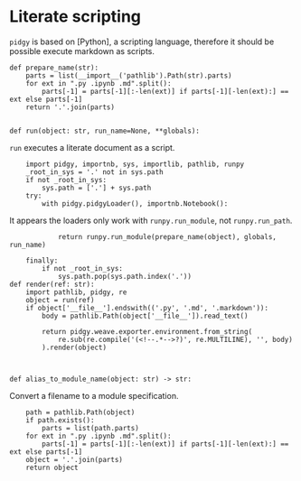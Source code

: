 # Literate scripting

`pidgy` is based on [Python], a scripting language, therefore it should be possible execute markdown as scripts.

    def prepare_name(str):
        parts = list(__import__('pathlib').Path(str).parts)
        for ext in ".py .ipynb .md".split():
            parts[-1] = parts[-1][:-len(ext)] if parts[-1][-len(ext):] == ext else parts[-1]
        return '.'.join(parts)


    def run(object: str, run_name=None, **globals):

`run` executes a literate document as a script.

        import pidgy, importnb, sys, importlib, pathlib, runpy
        _root_in_sys = '.' not in sys.path
        if not _root_in_sys:
            sys.path = ['.'] + sys.path
        try:
            with pidgy.pidgyLoader(), importnb.Notebook():

It appears the loaders only work with `runpy.run_module`, not `runpy.run_path`.

                return runpy.run_module(prepare_name(object), globals, run_name)

        finally:
            if not _root_in_sys:
                sys.path.pop(sys.path.index('.'))
    def render(ref: str):
        import pathlib, pidgy, re
        object = run(ref)
        if object['__file__'].endswith(('.py', '.md', '.markdown')):
            body = pathlib.Path(object['__file__']).read_text()

            return pidgy.weave.exporter.environment.from_string(
                re.sub(re.compile('(<!--.*-->?)', re.MULTILINE), '', body)
            ).render(object)



    def alias_to_module_name(object: str) -> str:

Convert a filename to a module specification.

        path = pathlib.Path(object)
        if path.exists():
            parts = list(path.parts)
        for ext in ".py .ipynb .md".split():
            parts[-1] = parts[-1][:-len(ext)] if parts[-1][-len(ext):] == ext else parts[-1]
        object = '.'.join(parts)
        return object

